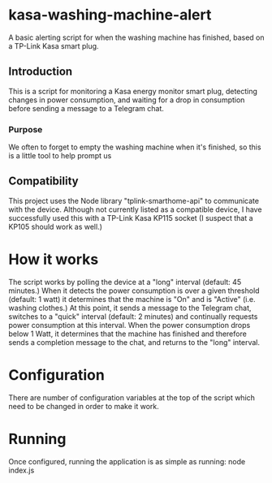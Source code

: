 
# kasa-washing-machine-alert
A basic alerting script for when the washing machine has finished, based on a TP-Link Kasa smart plug.

## Introduction
This is a script for monitoring a Kasa energy monitor smart plug, detecting changes in power consumption, and waiting for a drop in consumption before sending a message to a Telegram chat.

### Purpose
We often to forget to empty the washing machine when it's finished, so this is a little tool to help prompt us

## Compatibility
This project uses the Node library "tplink-smarthome-api" to communicate with the device. Although not currently listed as a compatible device, I have successfully used this with a TP-Link Kasa KP115 socket (I suspect that a KP105 should work as well.)

# How it works
The script works by polling the device at a "long" interval (default: 45 minutes.) When it detects the power consumption is over a given threshold (default: 1 watt) it determines that the machine is "On" and is "Active" (i.e. washing clothes.) At this point, it sends a message to the Telegram chat, switches to a "quick" interval (default: 2 minutes) and continually requests power consumption at this interval. When the power consumption drops below 1 Watt, it determines that the machine has finished and therefore sends a completion message to the chat, and returns to the "long" interval.

# Configuration
There are number of configuration variables at the top of the script which need to be changed in order to make it work.

# Running
Once configured, running the application is as simple as running:
    node index.js
